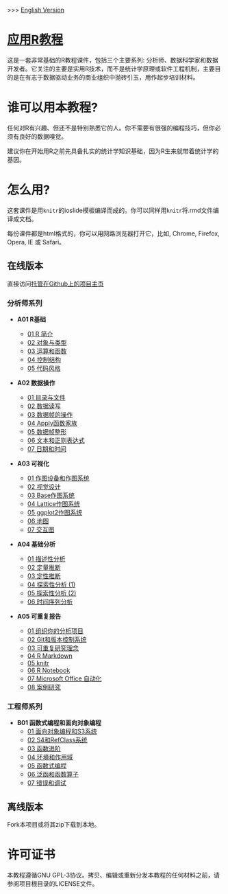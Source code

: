 \>\>\> [English Version](README.md)

# [应用R教程](https://madlogos.github.io/R_Tutorial)

这是一套非常基础的R教程课件，包括三个主要系列: 分析师、数据科学家和数据开发者。它关注的主要是实用R技术，而不是统计学原理或软件工程机制，主要目的是在有志于数据驱动业务的商业组织中抛砖引玉，用作起步培训材料。

# 谁可以用本教程?

任何对R有兴趣、但还不是特别熟悉它的人。你不需要有很强的编程技巧，但你必须有良好的数据嗅觉。

建议你在开始用R之前先具备扎实的统计学知识基础，因为R生来就带着统计学的基因。

# 怎么用?

这套课件是用`knitr`的ioslide模板编译而成的。你可以同样用`knitr`将.rmd文件编译成文档。

每份课件都是html格式的，你可以用网路浏览器打开它，比如, Chrome, Firefox, Opera, IE 或 Safari。

## 在线版本

直接访问[托管在Github上的项目主页](https://madlogos.github.io/R_Tutorial)

### 分析师系列

- **A01 R基础**
    - [01 R 简介](https://madlogos.github.io/R_Tutorial/A01%20R%20Basics/A01_01_intro.html)
    - [02 对象与类型](https://madlogos.github.io/R_Tutorial/A01%20R%20Basics/A01_02_type.html)
    - [03 运算和函数](https://madlogos.github.io/R_Tutorial/A01%20R%20Basics/A01_03_calc.html)
    - [04 控制结构](https://madlogos.github.io/R_Tutorial/A01%20R%20Basics/A01_04_ctrl.html)
    - [05 代码风格](https://madlogos.github.io/R_Tutorial/A01%20R%20Basics/A01_05_style.html)
    
- **A02 数据操作**
    - [01 目录与文件](https://madlogos.github.io/R_Tutorial/A02%20Data%20Manipulation/A02_01_file.html)
    - [02 数据读写](https://madlogos.github.io/R_Tutorial/A02%20Data%20Manipulation/A02_02_io.html)
    - [03 数据帧的操作](https://madlogos.github.io/R_Tutorial/A02%20Data%20Manipulation/A02_03_df_ops.html)
    - [04 Apply函数家族](https://madlogos.github.io/R_Tutorial/A02%20Data%20Manipulation/A02_04_apply_family.html)
    - [05 数据帧整形](https://madlogos.github.io/R_Tutorial/A02%20Data%20Manipulation/A02_05_df_shaping.html)
    - [06 文本和正则表达式](https://madlogos.github.io/R_Tutorial/A02%20Data%20Manipulation/A02_06_string_regex.html)
    - [07 日期和时间](https://madlogos.github.io/R_Tutorial/A02%20Data%20Manipulation/A02_07_date_time.html)
    
- **A03 可视化**
    - [01 作图设备和作图系统](https://madlogos.github.io/R_Tutorial/A03%20Visualization/A03_01_graphicDevice.html)
    - [02 视觉设计](https://madlogos.github.io/R_Tutorial/A03%20Visualization/A03_02_visualDesign.html)
    - [03 Base作图系统](https://madlogos.github.io/R_Tutorial/A03%20Visualization/A03_03_plotBase.html)
    - [04 Lattice作图系统](https://madlogos.github.io/R_Tutorial/A03%20Visualization/A03_04_lattice.html)
    - [05 ggplot2作图系统](https://madlogos.github.io/R_Tutorial/A03%20Visualization/A03_05_ggplot2.html)
    - [06 地图](https://madlogos.github.io/R_Tutorial/A03%20Visualization/A03_06_map.html)
    - [07 交互图](https://madlogos.github.io/R_Tutorial/A03%20Visualization/A03_07_interactive.html)
    
- **A04 基础分析**
    - [01 描述性分析](https://madlogos.github.io/R_Tutorial/A04%20Basic%20Analysis/A04_01_descriptive.html)
    - [02 定量推断](https://madlogos.github.io/R_Tutorial/A04%20Basic%20Analysis/A04_02_quantitative.html)
    - [03 定性推断](https://madlogos.github.io/R_Tutorial/A04%20Basic%20Analysis/A04_03_qualitative.html)
    - [04 探索性分析 (1)](https://madlogos.github.io/R_Tutorial/A04%20Basic%20Analysis/A04_04_exploratory1.html)
    - [05 探索性分析 (2)](https://madlogos.github.io/R_Tutorial/A04%20Basic%20Analysis/A04_05_exploratory2.html)
    - [06 时间序列分析](https://madlogos.github.io/R_Tutorial/A04%20Basic%20Analysis/A04_06_timeseries.html)
    
- **A05 可重复报告**
    - [01 组织你的分析项目](https://madlogos.github.io/R_Tutorial/A05%20Repeated%20Reporting/A05_01_organization.html)
    - [02 Git和版本控制系统](https://madlogos.github.io/R_Tutorial/A05%20Repeated%20Reporting/A05_02_git.html)
    - [03 可重复研究理念](https://madlogos.github.io/R_Tutorial/A05%20Repeated%20Reporting/A05_03_reproReport.html)
    - [04 R Markdown](https://madlogos.github.io/R_Tutorial/A05%20Repeated%20Reporting/A05_04_markdown.html)
    - [05 knitr](https://madlogos.github.io/R_Tutorial/A05%20Repeated%20Reporting/A05_05_knitr.html)
    - [06 R Notebook](https://madlogos.github.io/R_Tutorial/A05%20Repeated%20Reporting/A05_06_notebook.html)
    - [07 Microsoft Office 自动化](https://madlogos.github.io/R_Tutorial/A05%20Repeated%20Reporting/A05_07_msDoc.html)
    - [08 案例研究](https://madlogos.github.io/R_Tutorial/A05%20Repeated%20Reporting/A05_08_caseStudy.html)

### 工程师系列

- **B01 函数式编程和面向对象编程**
    - [01 面向对象编程和S3系统](https://madlogos.github.io/R_Tutorial/B01%20FP%20And%20OOP/B01_01_OOP_S3.html)
    - [02 S4和RefClass系统](https://madlogos.github.io/R_Tutorial/B01%20FP%20And%20OOP/B01_02_S4_RC.html)
    - [03 函数进阶](https://madlogos.github.io/R_Tutorial/B01%20FP%20And%20OOP/B01_03_advFunc.html)
    - [04 环境和作用域](https://madlogos.github.io/R_Tutorial/B01%20FP%20And%20OOP/B01_04_env.html)
    - [05 函数式编程](https://madlogos.github.io/R_Tutorial/B01%20FP%20And%20OOP/B01_05_funcProg.html)
    - [06 泛函和函数算子](https://madlogos.github.io/R_Tutorial/B01%20FP%20And%20OOP/B01_06_funl_opr.html)
    - [07 错误和调试](https://madlogos.github.io/R_Tutorial/B01%20FP%20And%20OOP/B01_07_debug.html)

## 离线版本

Fork本项目或将其zip下载到本地。


# 许可证书

本教程遵循GNU GPL-3协议。拷贝、编辑或重新分发本教程的任何材料之前，请参阅项目根目录的LICENSE文件。
